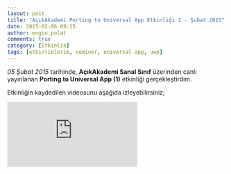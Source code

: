 ```yaml
---
layout: post
title: "AçıkAkademi Porting to Universal App Etkinliği 1 - Şubat 2015"
date: 2015-02-06 09:15
author: engin.polat
comments: true
category: [Etkinlik]
tags: [etkinliklerim, seminer, universal app, uwp]
---
```

*05 Şubat 2015* tarihinde, **AçıkAkademi Sanal Sınıf** üzerinden canlı yayınlanan **Porting to Universal App (1)** etkinliği gerçekleştirdim.

Etkinliğin kaydedilen videosunu aşağıda izleyebilirsiniz;

<div class="embed-responsive embed-responsive-16by9"><iframe class="embed-responsive-item" src="https://www.youtube.com/embed/zoyLu9NeXPU" frameborder="0" allowfullscreen></iframe></div>